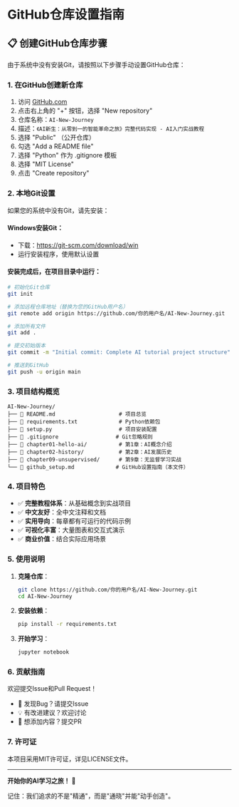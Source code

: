 # GitHub仓库设置指南

## 📋 创建GitHub仓库步骤

由于系统中没有安装Git，请按照以下步骤手动设置GitHub仓库：

### 1. 在GitHub创建新仓库

1. 访问 [GitHub.com](https://github.com)
2. 点击右上角的 "+" 按钮，选择 "New repository"
3. 仓库名称：`AI-New-Journey`
4. 描述：`《AI新生：从零到一的智能革命之旅》完整代码实现 - AI入门实战教程`
5. 选择 "Public" （公开仓库）
6. 勾选 "Add a README file"
7. 选择 "Python" 作为 .gitignore 模板
8. 选择 "MIT License"
9. 点击 "Create repository"

### 2. 本地Git设置

如果您的系统中没有Git，请先安装：

#### Windows安装Git：
- 下载：https://git-scm.com/download/win
- 运行安装程序，使用默认设置

#### 安装完成后，在项目目录中运行：

```bash
# 初始化Git仓库
git init

# 添加远程仓库地址（替换为您的GitHub用户名）
git remote add origin https://github.com/你的用户名/AI-New-Journey.git

# 添加所有文件
git add .

# 提交初始版本
git commit -m "Initial commit: Complete AI tutorial project structure"

# 推送到GitHub
git push -u origin main
```

### 3. 项目结构概览

```
AI-New-Journey/
├── 📄 README.md                    # 项目总览
├── 📄 requirements.txt             # Python依赖包
├── 📄 setup.py                     # 项目安装配置
├── 📄 .gitignore                  # Git忽略规则
├── 📁 chapter01-hello-ai/          # 第1章：AI概念介绍
├── 📁 chapter02-history/           # 第2章：AI发展历史
├── 📁 chapter09-unsupervised/      # 第9章：无监督学习实战
└── 📄 github_setup.md             # GitHub设置指南（本文件）
```

### 4. 项目特色

- ✅ **完整教程体系**：从基础概念到实战项目
- ✅ **中文友好**：全中文注释和文档
- ✅ **实用导向**：每章都有可运行的代码示例
- ✅ **可视化丰富**：大量图表和交互式演示
- ✅ **商业价值**：结合实际应用场景

### 5. 使用说明

1. **克隆仓库**：
   ```bash
   git clone https://github.com/你的用户名/AI-New-Journey.git
   cd AI-New-Journey
   ```

2. **安装依赖**：
   ```bash
   pip install -r requirements.txt
   ```

3. **开始学习**：
   ```bash
   jupyter notebook
   ```

### 6. 贡献指南

欢迎提交Issue和Pull Request！

- 🐛 发现Bug？请提交Issue
- 💡 有改进建议？欢迎讨论
- 📝 想添加内容？提交PR

### 7. 许可证

本项目采用MIT许可证，详见LICENSE文件。

---

**开始你的AI学习之旅！** 🚀

记住：我们追求的不是"精通"，而是"通晓"并能"动手创造"。
